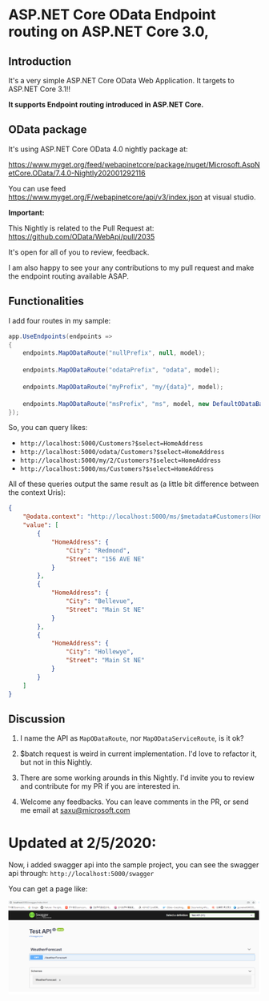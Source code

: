 # ASP.NET Core OData Endpoint routing on ASP.NET Core 3.0, 

## Introduction

It's a very simple ASP.NET Core OData Web Application. It targets to ASP.NET Core 3.1!!

**It supports Endpoint routing introduced in ASP.NET Core.**

## OData package

It's using ASP.NET Core OData 4.0 nightly package at:

https://www.myget.org/feed/webapinetcore/package/nuget/Microsoft.AspNetCore.OData/7.4.0-Nightly202001292116

You can use feed https://www.myget.org/F/webapinetcore/api/v3/index.json at visual studio.

**Important:**

This Nightly is related to the Pull Request at: https://github.com/OData/WebApi/pull/2035

It's open for all of you to review, feedback.

I am also happy to see your any contributions to my pull request and make the endpoint routing available ASAP.

## Functionalities

I add four routes in my sample:

```C#
app.UseEndpoints(endpoints =>
{
    endpoints.MapODataRoute("nullPrefix", null, model);

    endpoints.MapODataRoute("odataPrefix", "odata", model);

    endpoints.MapODataRoute("myPrefix", "my/{data}", model);

    endpoints.MapODataRoute("msPrefix", "ms", model, new DefaultODataBatchHandler());
});
```

So, you can query likes:

* `http://localhost:5000/Customers?$select=HomeAddress`
* `http://localhost:5000/odata/Customers?$select=HomeAddress`
* `http://localhost:5000/my/2/Customers?$select=HomeAddress`
* `http://localhost:5000/ms/Customers?$select=HomeAddress`

   
All of these queries output the same result as (a little bit difference between the context Uris):
```json
{
    "@odata.context": "http://localhost:5000/ms/$metadata#Customers(HomeAddress)",
    "value": [
        {
            "HomeAddress": {
                "City": "Redmond",
                "Street": "156 AVE NE"
            }
        },
        {
            "HomeAddress": {
                "City": "Bellevue",
                "Street": "Main St NE"
            }
        },
        {
            "HomeAddress": {
                "City": "Hollewye",
                "Street": "Main St NE"
            }
        }
    ]
}
```


## Discussion

1. I name the API as `MapODataRoute`, nor `MapODataServiceRoute`, is it ok?

2. $batch request is weird in current implementation. I'd love to refactor it, but not in this Nightly.

3. There are some working arounds in this Nightly. I'd invite you to review and contribute for my PR if you are interested in.

4. Welcome any feedbacks. You can leave comments in the PR, or send me email at saxu@microsoft.com


# Updated at 2/5/2020:

Now, i added swagger api into the sample project, you can see the swagger api through:
`http://localhost:5000/swagger`

You can get a page like:

![Swagger API](./images/swagger.png "Swagger pages")
